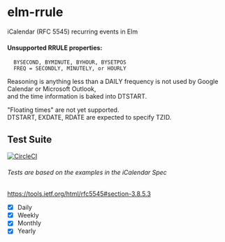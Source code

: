# elm-rrule

iCalendar (RFC 5545) recurring events in Elm    

#### Unsupported RRULE properties:

```
  BYSECOND, BYMINUTE, BYHOUR, BYSETPOS 
  FREQ = SECONDLY, MINUTELY, or HOURLY
```

Reasoning is anything less than a DAILY frequency is not used by Google Calendar or Microsoft Outlook,  
and the time information is baked into DTSTART.

"Floating times" are not yet supported.  
DTSTART, EXDATE, RDATE are expected to specify TZID.


## Test Suite   

[![CircleCI](https://circleci.com/gh/RealKinetic/elm-rrule.svg?style=shield)](https://circleci.com/gh/RealKinetic/elm-rrule)

###### Tests are based on the examples in the iCalendar Spec
<https://tools.ietf.org/html/rfc5545#section-3.8.5.3>

- [x] Daily
- [x] Weekly
- [x] Monthly
- [x] Yearly
